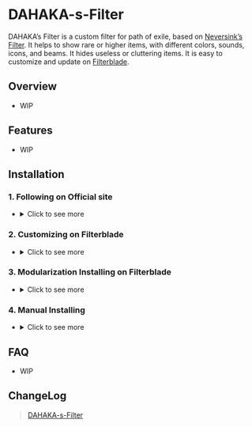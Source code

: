 # DAHAKA-s-Filter

DAHAKA’s Filter is a custom filter for path of exile, based on [Neversink’s Filter](https://github.com/NeverSinkDev/NeverSink-Filter). It helps to show rare or higher items, with different colors, sounds, icons, and beams. It hides useless or cluttering items. It is easy to customize and update on [Filterblade](https://www.filterblade.xyz/).

## Overview
- WIP
  
## Features
- WIP

## Installation
### 1. Following on Official site

- <details>
  <summary>Click to see more</summary>
  
  ### Heading
  1. Foo
  2. Bar
     * Baz
     * Qux

</details>

### 2. Customizing on Filterblade

- <details>
  <summary>Click to see more</summary>
  
  ### Heading
  1. Foo
  2. Bar
     * Baz
     * Qux

</details>

### 3. Modularization Installing on Filterblade

- <details>
  <summary>Click to see more</summary>
  
  ### 0-Tiering
  ### 1-Strictness
  ### 2-Style 
  ### 3-Soundpack
  ### 4-Leveling add-on
  
</details>

### 4. Manual Installing

- <details>
  <summary>Click to see more</summary>
  
  ### Heading
  1. Foo
  2. Bar
     * Baz
     * Qux

</details>

## FAQ
- WIP

## ChangeLog
>[DAHAKA-s-Filter](https://github.com/FKPX3118/DAHAKA-s-Filter/blob/main/ChangeLog.md)
